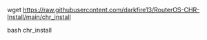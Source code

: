 wget https://raw.githubusercontent.com/darkfire13/RouterOS-CHR-Install/main/chr_install

bash chr_install
